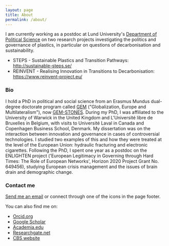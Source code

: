 ```yaml
---
layout: page
title: About
permalink: /about/
---
```


I am currently working as a postdoc at Lund University's [Department of Political Science](https://www.svet.lu.se/) on two research projects investigating the politics and governance of plastics, in particular on questions of decarbonisation and sustainability.

- STEPS - Sustainable Plastics and Transition Pathways: http://sustainable-steps.se/
- REINVENT - Realising Innovation in Transitions to Decarbonisation: https://www.reinvent-project.eu/

### Bio

I hold a PhD in political and social science from an Erasmus Mundus dual-degree doctorate program called [GEM](http://www.erasmusmundus-gem.eu/) ("Globalization, Europe and Multilateralism"), now [GEM-STONES](https://gem-stones.eu/). During my PhD, I was affiliated to the University of Warwick in the United Kingdom and L'Université libre de Bruxelles in Belgium, with visits to Université Laval in Canada and Copenhagen Business School, Denmark. My dissertation was on the interaction between innovation and governance in cases of controversial technologies. I studied two examples of this and how they were treated at the level of the European Union: hydraulic fracturing and electronic cigarettes. Following the PhD, I spent one year as a postdoc on the ENLIGHTEN project ('European Legitimacy in Governing through Hard Times: The Role of European Networks', Horizon 2020 Project Grant No. 649456), studying European crisis management and the issues of brain drain and demographic change. 

### Contact me

[Send me an email](mailto:jacob.hasselbalch@svet.lu.se) or connect through one of the icons in the page footer.

You can also find me on:
- [Orcid.org](http://orcid.org/0000-0001-5491-7023)
- [Google Scholar](https://scholar.google.dk/citations?user=mVYggZMAAAAJ&hl=en)
- [Academia.edu](https://lu.academia.edu/JacobHasselbalch)
- [Researchgate.net](https://www.researchgate.net/profile/Jacob_Hasselbalch)
- [CBS website](https://www.cbs.dk/en/research/departments-and-centres/department-of-business-and-politics/staff/jahadbp)
